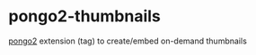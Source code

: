 pongo2-thumbnails
=================

[pongo2](https://github.com/flosch/pongo2) extension (tag) to create/embed on-demand thumbnails
